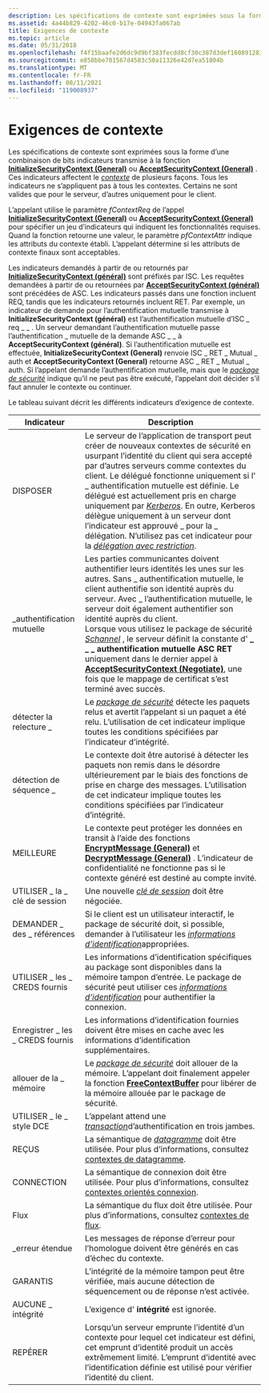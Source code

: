 ```yaml
---
description: Les spécifications de contexte sont exprimées sous la forme d’une combinaison de bits indicateurs transmise à la fonction InitializeSecurityContext (General) ou AcceptSecurityContext (General).
ms.assetid: 4a44b829-4202-46c0-b17e-04943fa067ab
title: Exigences de contexte
ms.topic: article
ms.date: 05/31/2018
ms.openlocfilehash: f4f15baafe2d6dc9d9bf383fecdd8cf30c387d3def16089128346ee60d79d0fc
ms.sourcegitcommit: e858bbe701567d4583c50a11326e42d7ea51804b
ms.translationtype: MT
ms.contentlocale: fr-FR
ms.lasthandoff: 08/11/2021
ms.locfileid: "119008937"
---
```

# <a name="context-requirements"></a>Exigences de contexte

Les spécifications de contexte sont exprimées sous la forme d’une combinaison de bits indicateurs transmise à la fonction [**InitializeSecurityContext (General)**](/windows/win32/api/sspi/nf-sspi-initializesecuritycontexta) ou [**AcceptSecurityContext (General)**](/windows/win32/api/sspi/nf-sspi-acceptsecuritycontext) . Ces indicateurs affectent le [*contexte*](/windows/desktop/SecGloss/c-gly) de plusieurs façons. Tous les indicateurs ne s’appliquent pas à tous les contextes. Certains ne sont valides que pour le serveur, d’autres uniquement pour le client.

L’appelant utilise le paramètre *fContextReq* de l’appel [**InitializeSecurityContext (General)**](/windows/win32/api/sspi/nf-sspi-initializesecuritycontexta) ou [**AcceptSecurityContext (General)**](/windows/win32/api/sspi/nf-sspi-acceptsecuritycontext) pour spécifier un jeu d’indicateurs qui indiquent les fonctionnalités requises. Quand la fonction retourne une valeur, le paramètre *pfContextAttr* indique les attributs du contexte établi. L’appelant détermine si les attributs de contexte finaux sont acceptables.

Les indicateurs demandés à partir de ou retournés par [**InitializeSecurityContext (général)**](/windows/win32/api/sspi/nf-sspi-initializesecuritycontexta) sont préfixés par ISC. Les requêtes demandées à partir de ou retournées par [**AcceptSecurityContext (général)**](/windows/win32/api/sspi/nf-sspi-acceptsecuritycontext) sont précédées de ASC. Les indicateurs passés dans une fonction incluent REQ, tandis que les indicateurs retournés incluent RET. Par exemple, un indicateur de demande pour l’authentification mutuelle transmise à **InitializeSecurityContext (général)** est l’authentification mutuelle d’ISC \_ req \_ \_ . Un serveur demandant l’authentification mutuelle passe l’authentification \_ mutuelle de la demande ASC \_ \_ à **AcceptSecurityContext (général)**. Si l’authentification mutuelle est effectuée, **InitializeSecurityContext (General)** renvoie ISC \_ RET \_ Mutual \_ auth et **AcceptSecurityContext (General)** retourne ASC \_ RET \_ Mutual \_ auth. Si l’appelant demande l’authentification mutuelle, mais que le [*package de sécurité*](/windows/desktop/SecGloss/s-gly) indique qu’il ne peut pas être exécuté, l’appelant doit décider s’il faut annuler le contexte ou continuer.

Le tableau suivant décrit les différents indicateurs d’exigence de contexte.



| Indicateur                             | Description                                                                                                                                                                                                                                                                                                                                                                                                                                                                                                                                                                                                |
|----------------------------------|------------------------------------------------------------------------------------------------------------------------------------------------------------------------------------------------------------------------------------------------------------------------------------------------------------------------------------------------------------------------------------------------------------------------------------------------------------------------------------------------------------------------------------------------------------------------------------------------------------|
| DISPOSER<br/>              | Le serveur de l’application de transport peut créer de nouveaux contextes de sécurité en usurpant l’identité du client qui sera accepté par d’autres serveurs comme contextes du client. Le délégué fonctionne uniquement si l' \_ authentification mutuelle est définie. Le délégué est actuellement pris en charge uniquement par [*Kerberos*](/windows/desktop/SecGloss/k-gly). En outre, Kerberos délègue uniquement à un serveur dont l’indicateur est approuvé \_ pour la \_ délégation. N’utilisez pas cet indicateur pour la [*délégation avec restriction*](/windows/desktop/SecGloss/c-gly).<br/> |
| \_authentification mutuelle<br/>          | Les parties communicantes doivent authentifier leurs identités les unes sur les autres. Sans \_ authentification mutuelle, le client authentifie son identité auprès du serveur. Avec \_ l’authentification mutuelle, le serveur doit également authentifier son identité auprès du client.<br/> Lorsque vous utilisez le package de sécurité [*Schannel*](/windows/desktop/SecGloss/s-gly) , le serveur définit la constante d' **\_ \_ \_ authentification mutuelle ASC RET** uniquement dans le dernier appel à [**AcceptSecurityContext (Negotiate)**](/windows/win32/api/sspi/nf-sspi-acceptsecuritycontext), une fois que le mappage de certificat s’est terminé avec succès.<br/>           |
| détecter la relecture \_<br/>        | Le [*package de sécurité*](/windows/desktop/SecGloss/s-gly) détecte les paquets relus et avertit l’appelant si un paquet a été relu. L’utilisation de cet indicateur implique toutes les conditions spécifiées par l’indicateur d’intégrité.<br/>                                                                                                                                                                                                                                                                                                                      |
| détection de séquence \_<br/>      | Le contexte doit être autorisé à détecter les paquets non remis dans le désordre ultérieurement par le biais des fonctions de prise en charge des messages. L’utilisation de cet indicateur implique toutes les conditions spécifiées par l’indicateur d’intégrité.<br/>                                                                                                                                                                                                                                                                                                                                                                                             |
| MEILLEURE<br/>       | Le contexte peut protéger les données en transit à l’aide des fonctions [**EncryptMessage (General)**](/windows/win32/api/sspi/nf-sspi-encryptmessage) et [**DecryptMessage (General)**](/windows/win32/api/sspi/nf-sspi-decryptmessage) . L’indicateur de confidentialité ne fonctionne pas si le contexte généré est destiné au compte invité.<br/>                                                                                                                                                                                                                                                                                                      |
| UTILISER \_ la \_ clé de session<br/>     | Une nouvelle [*clé de session*](/windows/desktop/SecGloss/s-gly) doit être négociée.<br/>                                                                                                                                                                                                                                                                                                                                                                                                                                                                                   |
| DEMANDER \_ des \_ références<br/>    | Si le client est un utilisateur interactif, le package de sécurité doit, si possible, demander à l’utilisateur les [*informations d’identification*](/windows/desktop/SecGloss/c-gly)appropriées.<br/>                                                                                                                                                                                                                                                                                                                                                                                          |
| UTILISER \_ les \_ CREDS fournis<br/>  | Les informations d’identification spécifiques au package sont disponibles dans la mémoire tampon d’entrée. Le package de sécurité peut utiliser ces [*informations d’identification*](/windows/desktop/SecGloss/c-gly) pour authentifier la connexion.<br/>                                                                                                                                                                                                                                                                                                                                                                |
| Enregistrer \_ les \_ CREDS fournis<br/> | Les informations d’identification fournies doivent être mises en cache avec les informations d’identification supplémentaires.<br/>                                                                                                                                                                                                                                                                                                                                                                                                                                                                                                                    |
| allouer de la \_ mémoire<br/>      | Le [*package de sécurité*](/windows/desktop/SecGloss/s-gly) doit allouer de la mémoire. L’appelant doit finalement appeler la fonction [**FreeContextBuffer**](/windows/desktop/api/Sspi/nf-sspi-freecontextbuffer) pour libérer de la mémoire allouée par le package de sécurité.<br/>                                                                                                                                                                                                                                                                                                                      |
| UTILISER \_ le \_ style DCE<br/>       | L’appelant attend une [*transaction*](/windows/desktop/SecGloss/t-gly)d’authentification en trois jambes.<br/>                                                                                                                                                                                                                                                                                                                                                                                                                                                              |
| REÇUS<br/>              | La sémantique de [*datagramme*](/windows/desktop/SecGloss/d-gly) doit être utilisée. Pour plus d’informations, consultez [contextes de datagramme](datagram-contexts.md).<br/>                                                                                                                                                                                                                                                                                                                                                                                                                        |
| CONNECTION<br/>            | La sémantique de connexion doit être utilisée. Pour plus d’informations, consultez [contextes orientés connexion](connection-oriented-contexts.md).<br/>                                                                                                                                                                                                                                                                                                                                                                                                                                                                  |
| Flux<br/>                | La sémantique du flux doit être utilisée. Pour plus d’informations, consultez [contextes de flux](stream-contexts.md).<br/>                                                                                                                                                                                                                                                                                                                                                                                                                                                                                                |
| \_erreur étendue<br/>       | Les messages de réponse d’erreur pour l’homologue doivent être générés en cas d’échec du contexte.<br/>                                                                                                                                                                                                                                                                                                                                                                                                                                                                                                                       |
| GARANTIS<br/>             | L’intégrité de la mémoire tampon peut être vérifiée, mais aucune détection de séquencement ou de réponse n’est activée.<br/>                                                                                                                                                                                                                                                                                                                                                                                                                                                                                                               |
| AUCUNE \_ intégrité<br/>         | L’exigence d' **intégrité** est ignorée.<br/>                                                                                                                                                                                                                                                                                                                                                                                                                                                                                                                                                       |
| REPÉRER<br/>              | Lorsqu’un serveur emprunte l’identité d’un contexte pour lequel cet indicateur est défini, cet emprunt d’identité produit un accès extrêmement limité. L’emprunt d’identité avec l’identification définie est utilisé pour vérifier l’identité du client.<br/>                                                                                                                                                                                                                                                                                                                                                                                                       |



 

 

